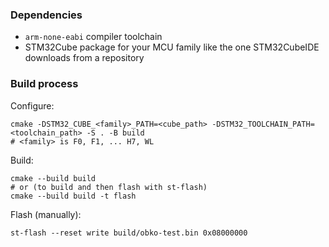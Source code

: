 ### Dependencies
- `arm-none-eabi` compiler toolchain
- STM32Cube package for your MCU family like the one STM32CubeIDE downloads from a repository

### Build process
Configure:
```
cmake -DSTM32_CUBE_<family>_PATH=<cube_path> -DSTM32_TOOLCHAIN_PATH=<toolchain_path> -S . -B build
# <family> is F0, F1, ... H7, WL
```

Build:
```
cmake --build build
# or (to build and then flash with st-flash)
cmake --build build -t flash
```

Flash (manually):
```
st-flash --reset write build/obko-test.bin 0x08000000
```

